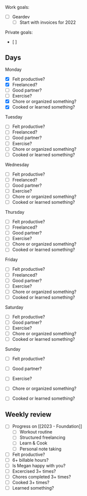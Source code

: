 Work goals:
- [ ] Geardev
	- [ ] Start with invoices for 2022

Private goals:
- [ ] 

## Days
Monday
- [x] Felt productive?
- [x] Freelanced?
- [ ] Good partner?
- [ ] Exercise?
- [x] Chore or organized something?
- [x] Cooked or learned something?

Tuesday
- [ ] Felt productive?
- [ ] Freelanced?
- [ ] Good partner?
- [ ] Exercise?
- [ ] Chore or organized something?
- [ ] Cooked or learned something?

Wednesday
- [ ] Felt productive?
- [ ] Freelanced?
- [ ] Good partner?
- [ ] Exercise?
- [ ] Chore or organized something?
- [ ] Cooked or learned something?

Thursday
- [ ] Felt productive?
- [ ] Freelanced?
- [ ] Good partner?
- [ ] Exercise?
- [ ] Chore or organized something?
- [ ] Cooked or learned something?

Friday
- [ ] Felt productive?
- [ ] Freelanced?
- [ ] Good partner?
- [ ] Exercise?
- [ ] Chore or organized something?
- [ ] Cooked or learned something?

Saturday
- [ ] Felt productive?
- [ ] Good partner?
- [ ] Exercise?
- [ ] Chore or organized something?
- [ ] Cooked or learned something?

Sunday
- [ ] Felt productive?
- [ ] Good partner?
- [ ] Exercise?
- [ ] Chore or organized something?
- [ ] Cooked or learned something?


## Weekly review
- [ ] Progress on [[2023 - Foundation]]
	- [ ] Workout routine
	- [ ] Structured freelancing
	- [ ] Learn & Cook
	- [ ] Personal note taking
- [ ] Felt productive?
- [ ] 6+ billable hours?
- [ ] Is Megan happy with you?
- [ ] Excercised  3+ times?
- [ ] Chores completed 3+ times?
- [ ] Cooked 3+ times?
- [ ] Learned something?